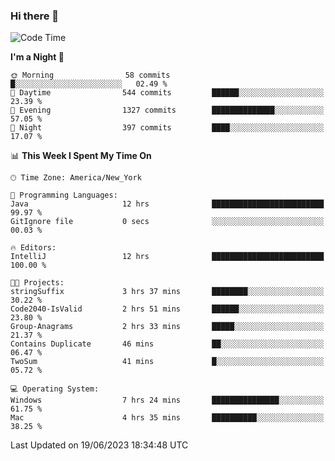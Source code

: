### Hi there 👋

<!--START_SECTION:waka-->
![Code Time](http://img.shields.io/badge/Code%20Time-13%20hrs%2044%20mins-blue)

**I'm a Night 🦉** 

```text
🌞 Morning                58 commits          █░░░░░░░░░░░░░░░░░░░░░░░░   02.49 % 
🌆 Daytime                544 commits         ██████░░░░░░░░░░░░░░░░░░░   23.39 % 
🌃 Evening                1327 commits        ██████████████░░░░░░░░░░░   57.05 % 
🌙 Night                  397 commits         ████░░░░░░░░░░░░░░░░░░░░░   17.07 % 
```


📊 **This Week I Spent My Time On** 

```text
🕑︎ Time Zone: America/New_York

💬 Programming Languages: 
Java                     12 hrs              █████████████████████████   99.97 % 
GitIgnore file           0 secs              ░░░░░░░░░░░░░░░░░░░░░░░░░   00.03 % 

🔥 Editors: 
IntelliJ                 12 hrs              █████████████████████████   100.00 % 

🐱‍💻 Projects: 
stringSuffix             3 hrs 37 mins       ████████░░░░░░░░░░░░░░░░░   30.22 % 
Code2040-IsValid         2 hrs 51 mins       ██████░░░░░░░░░░░░░░░░░░░   23.80 % 
Group-Anagrams           2 hrs 33 mins       █████░░░░░░░░░░░░░░░░░░░░   21.37 % 
Contains Duplicate       46 mins             ██░░░░░░░░░░░░░░░░░░░░░░░   06.47 % 
TwoSum                   41 mins             █░░░░░░░░░░░░░░░░░░░░░░░░   05.72 % 

💻 Operating System: 
Windows                  7 hrs 24 mins       ███████████████░░░░░░░░░░   61.75 % 
Mac                      4 hrs 35 mins       ██████████░░░░░░░░░░░░░░░   38.25 % 
```


 Last Updated on 19/06/2023 18:34:48 UTC
<!--END_SECTION:waka-->
<!--
**the-beef-calculator/the-beef-calculator** is a ✨ _special_ ✨ repository because its `README.md` (this file) appears on your GitHub profile.

Here are some ideas to get you started:

- 🔭 I’m currently working on ...
- 🌱 I’m currently learning ...
- 👯 I’m looking to collaborate on ...
- 🤔 I’m looking for help with ...
- 💬 Ask me about ...
- 📫 How to reach me: ...
- 😄 Pronouns: ...
- ⚡ Fun fact: ...
-->
